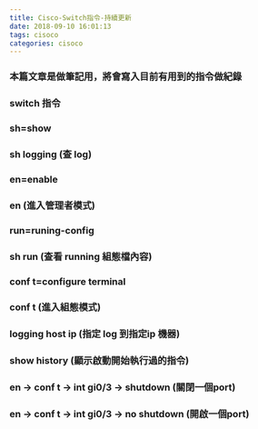```yaml
---
title: Cisco-Switch指令-持續更新
date: 2018-09-10 16:01:13
tags: cisoco
categories: cisoco
---
```


### 本篇文章是做筆記用，將會寫入目前有用到的指令做紀錄

<!-- more -->

### switch 指令

### sh=show

### sh logging (查 log)

### en=enable

### en (進入管理者模式)

### run=runing-config

### sh run (查看 running 組態檔內容)

### conf t=configure terminal

### conf t (進入組態模式)

### logging host ip (指定 log 到指定ip 機器)

### show  history (顯示啟動開始執行過的指令)

### en → conf t → int gi0/3 → shutdown (關閉一個port)

### en → conf t → int gi0/3 → no shutdown (開啟一個port)